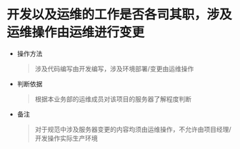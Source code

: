 # 开发以及运维的工作是否各司其职，涉及运维操作由运维进行变更

* 操作方法

  > 涉及代码编写由开发编写，涉及环境部署/变更由运维操作

* 判断依据

  > 根据本业务部的运维成员对该项目的服务器了解程度判断

* 备注

  > 对于规范中涉及服务器变更的内容均须由运维操作，不允许由项目经理/开发操作实际生产环境




